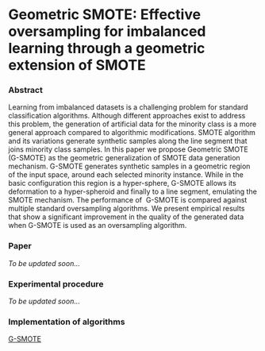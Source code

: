 # Geometric SMOTE: Effective oversampling for imbalanced learning through a geometric extension of SMOTE

### Abstract
Learning from imbalanced datasets is a challenging problem for standard classification algorithms. Although different approaches exist to address this problem, the generation of artificial data for the minority class is a more general approach compared to algorithmic modifications. SMOTE algorithm and its variations generate synthetic samples along the line segment that joins minority class samples. In this paper we propose Geometric SMOTE (G-SMOTE) as the geometric generalization of SMOTE data generation mechanism. G-SMOTE generates synthetic samples in a geometric region of the input space, around each selected minority instance. While in the basic configuration this region is a hyper-sphere, G-SMOTE allows its deformation to a hyper-spheroid and finally to a line segment, emulating the SMOTE mechanism. The performance of  G-SMOTE is compared against multiple standard oversampling algorithms. We present empirical results that show a significant improvement in the quality of the generated data when G-SMOTE is used as an oversampling algorithm.

### Paper
*To be updated soon...*

### Experimental procedure
*To be updated soon...*

### Implementation of algorithms
[G-SMOTE](https://github.com/gdouzas/imbalanced-tools/blob/master/imbtools/algorithms/geometric_smote.py)
